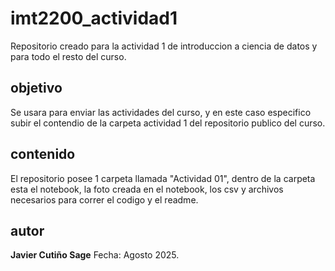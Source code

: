 # imt2200_actividad1

Repositorio creado para la actividad 1 de introduccion a ciencia de datos y para todo el resto del curso.

## objetivo

Se usara para enviar las actividades del curso, y en este caso especifico subir el contendio de la carpeta actividad 1 del repositorio publico del curso.

## contenido

El repositorio posee 1 carpeta llamada "Actividad 01", dentro de la carpeta esta el notebook, la foto creada en el notebook, los csv y archivos necesarios para correr el codigo y el readme.

## autor

**Javier Cutiño Sage**
Fecha: Agosto 2025.


 


